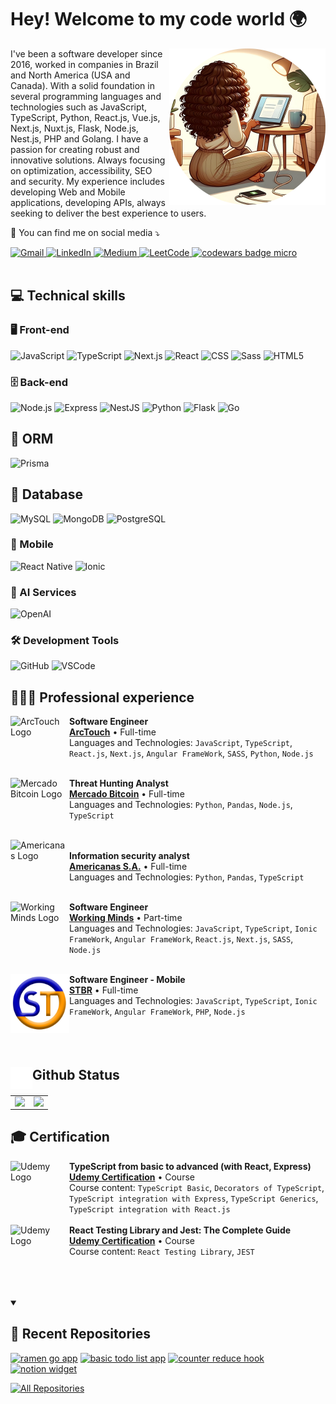 # Hey! Welcome to my code world 🌍

<img src="https://github.com/marcellevargas/marcellevargas/blob/master/programmer.svg" alt="ilustração de uma mulher na frente do computador" min-width="400px" max-width="250px" width="250px" align="right">

<p align="left"> 
 I've been a software developer since 2016, worked in companies in Brazil and North America (USA and Canada).  With a solid foundation in several programming languages ​​and technologies such as JavaScript, TypeScript, Python, React.js, Vue.js, Next.js, Nuxt.js, Flask, Node.js, Nest.js, PHP and Golang. 
 I have a passion for creating robust and innovative solutions.   Always focusing on optimization, accessibility, SEO and security.
  My experience includes developing Web and Mobile applications, developing APIs, always seeking to deliver the best experience to users.
</p>

<p align="left">
  💌 You can find me on social media ⤵️
</p>

<p align="left">
  <a href="mailto:marcellecode@gmail.com" title="Gmail">
    <img src="https://img.shields.io/badge/-Gmail-FF0000?style=flat-square&labelColor=FF0000&logo=gmail&logoColor=white&link=mailto:marcellecode@gmail.com" alt="Gmail"/>
  </a>
  <a href="https://www.linkedin.com/in/marcelle-vargas/?locale=en_US" target="_blank" title="LinkedIn">
    <img src="https://img.shields.io/badge/-Linkedin-0e76a8?style=flat-square&logo=Linkedin&logoColor=white&link=https://www.linkedin.com/in/marcelle-vargas/?locale=en_US" alt="LinkedIn"/>
  </a>
  <a href="https://marcelle-vargas.medium.com/" target="_blank" title="Medium">
    <img src="https://img.shields.io/badge/-Medium-12100E?style=flat-square&labelColor=12100E&logo=medium&logoColor=white&link=https://marcelle-vargas.medium.com/" alt="Medium"/>
  </a>
  <a href="https://leetcode.com/u/marcellecode/" target="_blank" title="LeetCode">
    <img src="https://img.shields.io/badge/dynamic/json?style=flat-square&labelColor=black&color=%23ffa116&label=Solved&query=solved&url=https%3A%2F%2Fleetcode-badge.vercel.app%2Fapi%2Fusers%2Fmarcellecode&logo=leetcode&logoColor=yellow" alt="LeetCode"/>
  </a>
   <a target="_blank" href="https://www.codewars.com/r/C6HkBg"><img src="https://www.codewars.com/users/marcellecode/badges/micro" alt="codewars badge micro" /></a>

<br/>
<br/>


## 💻 Technical skills

### 🖥️ Front-end

![JavaScript](https://img.shields.io/badge/-JavaScript-333333?style=flat&logo=javascript)
![TypeScript](https://img.shields.io/badge/-TypeScript-333333?style=flat&logo=typescript)
![Next.js](https://img.shields.io/badge/-Next.js-333333?style=flat&logo=next.js)
![React](https://img.shields.io/badge/-React-333333?style=flat&logo=react)
![CSS](https://img.shields.io/badge/-CSS-333333?style=flat&logo=css3&logoColor=1572B6)
![Sass](https://img.shields.io/badge/-Sass-333333?style=flat&logo=sass)
![HTML5](https://img.shields.io/badge/-HTML5-333333?style=flat&logo=html5)

### 🗄️ Back-end
![Node.js](https://img.shields.io/badge/-Node.js-333333?style=flat&logo=node.js)
![Express](https://img.shields.io/badge/-Express-333333?style=flat&logo=express)
![NestJS](https://img.shields.io/badge/-NestJS-333333?style=flat&logo=nestjs)
![Python](https://img.shields.io/badge/-Python-333333?style=flat&logo=python)
![Flask](https://img.shields.io/badge/-Flask-333333?style=flat&logo=flask)
![Go](https://img.shields.io/badge/-Go-333333?style=flat&logo=go)

## 💾 ORM
![Prisma](https://img.shields.io/badge/-Prisma-333333?style=flat&logo=prisma)

## 🎲 Database
![MySQL](https://img.shields.io/badge/-MySQL-333333?style=flat&logo=mysql)
![MongoDB](https://img.shields.io/badge/-MongoDB-333333?style=flat&logo=mongodb)
![PostgreSQL](https://img.shields.io/badge/-PostgreSQL-333333?style=flat&logo=postgresql)

### 📱 Mobile
![React Native](https://img.shields.io/badge/-React%20Native-333333?style=flat&logo=react)
![Ionic](https://img.shields.io/badge/-Ionic-333333?style=flat&logo=ionic)

### 🤖 AI Services
![OpenAI](https://img.shields.io/badge/-OpenAI-333333?style=flat&logo=openai)

### 🛠️ Development Tools
![GitHub](https://img.shields.io/badge/-GitHub-333333?style=flat&logo=github)
![VSCode](https://img.shields.io/badge/-VSCode-333333?style=flat&logo=visual-studio-code&logoColor=007ACC)

## 👩🏽‍💻 Professional experience

[<img align="left" height="94px" width="94px" alt="ArcTouch Logo" src="https://arctouch.com/wp-content/uploads/2022/08/arctouch-logo-orange.svg"/>](https://arctouch.com/)
**Software Engineer** \
[**ArcTouch**](https://arctouch.com/) • Full-time \
Languages ​​and Technologies: `JavaScript`, `TypeScript`, `React.js`, `Next.js`, `Angular FrameWork`, `SASS`, `Python`, `Node.js`\
<br/>

[<img align="left" height="94px" width="94px" alt="Mercado Bitcoin Logo" src="https://static.mercadobitcoin.com.br/web/img/logos/mb/logo-icon-color.svg"/>](https://www.mercadobitcoin.com.br/)
**Threat Hunting Analyst** \
[**Mercado Bitcoin**](https://www.mercadobitcoin.com.br/) • Full-time \
Languages ​​and Technologies: `Python`, `Pandas`, `Node.js`, `TypeScript` \
<br/>

[<img align="left" height="94px" width="94px" alt="Americanas Logo" src="https://media.licdn.com/dms/image/D4D0BAQEoMTZW5hktPw/company-logo_100_100/0/1688744936290/americanas_sa_logo?e=1724284800&v=beta&t=BzncPz_8zaMl-9Vfs_jADc9Be1fcA4K4h2pQR_RNTWE"/>](https://www.americanas.com.br/)\
**Information security analyst** \
[**Americanas S.A.**](https://www.americanas.com.br/) • Full-time \
Languages ​​and Technologies: `Python`, `Pandas`, `TypeScript`\
<br/>

[<img align="left" height="94px" width="94px" alt="Working Minds Logo" src="https://media.licdn.com/dms/image/C4E0BAQFL0nSW4dceIw/company-logo_100_100/0/1631326324818?e=1724284800&v=beta&t=gvPacKMX69vNUNH576ijqFLgwx7MNe3AidxMO9yNGxs"/>](https://www.wkm.com.br/)
**Software Engineer** \
[**Working Minds**](https://www.wkm.com.br/) • Part-time \
Languages ​​and Technologies: `JavaScript`, `TypeScript`, `Ionic FrameWork`, `Angular FrameWork`, `React.js`, `Next.js`, `SASS`, `Node.js`\
<br/>

[<img align="left" height="94px" width="94px" alt="STBR Logo" src="https://github.com/marcellevargas/marcellevargas/blob/master/STBR%20logo.png"/>](https://www.anequim.com.br/stbr/)
**Software Engineer - Mobile** \
[**STBR**](https://www.anequim.com.br/stbr/) • Full-time \
Languages ​​and Technologies: `JavaScript`, `TypeScript`, `Ionic FrameWork`, `Angular FrameWork`, `PHP`, `Node.js`\
<br/>
<br/>
<br/>

## <img align="left" height="35px" width="35px" alt="STBR Logo" style="margin-bottom: 10px;" src="https://raw.githubusercontent.com/marcellevargas/marcellevargas/master/github-mark-white.svg"/> Github Status
<table align="center">
  <tr>
    <td>
      <a href="https://github.com/anuraghazra/github-readme-stats">
        <img align="left" src="https://github-readme-stats.vercel.app/api?username=marcellevargas&theme=dracula" />
      </a>
    </td>
    <td>
      <a href="https://github.com/anuraghazra/github-readme-stats">
        <img align="left" src="https://github-readme-stats.vercel.app/api/top-langs/?username=marcellevargas&hide=html&layout=compact&theme=dracula" />
      </a>
    </td>
  </tr>
</table>

## 🎓 Certification
[<img align="left" height="94px" width="94px" alt="Udemy Logo" src="https://pbs.twimg.com/profile_images/1415325711896825858/2cczQq-X_400x400.png"/>]([https://www.anequim.com.br/stbr/](https://www.udemy.com/))
**TypeScript from basic to advanced (with React, Express)** \
[**Udemy Certification**](https://www.udemy.com/certificate/UC-ff1d7e8c-3925-413b-b7eb-e207ca5f0482/) • Course \
Course content: `TypeScript Basic`, `Decorators of TypeScript`, `TypeScript integration with Express`, `TypeScript Generics`, `TypeScript integration with React.js`\
<br/>
[<img align="left" height="94px" width="94px" alt="Udemy Logo" src="https://pbs.twimg.com/profile_images/1415325711896825858/2cczQq-X_400x400.png"/>]([https://www.anequim.com.br/stbr/](https://www.udemy.com/))
**React Testing Library and Jest: The Complete Guide** \
[**Udemy Certification**](https://www.udemy.com/certificate/UC-04207ad4-efe6-4b85-abf9-f4dd43c88645/) • Course \
Course content: `React Testing Library`, `JEST`\
<br/>
<br/>
<br/>

<details open> 
  <summary><h2>📁 Recent Repositories</h2></summary>
  <p align="left">
   <a href="https://github.com/marcellevargas/ramengo-challenge"><img width="278" src="https://denvercoder1-github-readme-stats.vercel.app/api/pin/?username=marcellevargas&repo=ramengo-challenge&theme=react&bg_color=1F222E&title_color=F85D7F&hide_border=true&icon_color=F8D866&show_icons=false" alt="ramen go app"></a>
    <a href="https://github.com/marcellevargas/basic-todo-list"><img width="278" src="https://denvercoder1-github-readme-stats.vercel.app/api/pin/?username=marcellevargas&repo=basic-todo-list&theme=react&bg_color=1F222E&title_color=F85D7F&hide_border=true&icon_color=F8D866&show_icons=false" alt="basic todo list app"></a>
    <a href="https://github.com/marcellevargas/counter-reducer-hook"><img width="278" src="https://denvercoder1-github-readme-stats.vercel.app/api/pin/?username=marcellevargas&repo=counter-reducer-hook&theme=react&bg_color=1F222E&title_color=F85D7F&hide_border=true&icon_color=F8D866&show_icons=false" alt="counter reduce hook"></a>
    <a href="https://github.com/marcellevargas/widget-notion-clock"><img width="278" src="https://denvercoder1-github-readme-stats.vercel.app/api/pin/?username=marcellevargas&repo=widget-notion-clock&theme=react&bg_color=1F222E&title_color=F85D7F&hide_border=true&icon_color=F8D866&show_icons=false" alt="notion widget"></a>
  </p>

  <a href="https://github.com/marcellevargas?tab=repositories"><img alt="All Repositories" title="All Repositories" src="https://custom-icon-badges.demolab.com/badge/-Click%20Here%20For%20All%20My%20Repos-1F222E?style=for-the-badge&logoColor=white&logo=repo"/></a>
</details>
